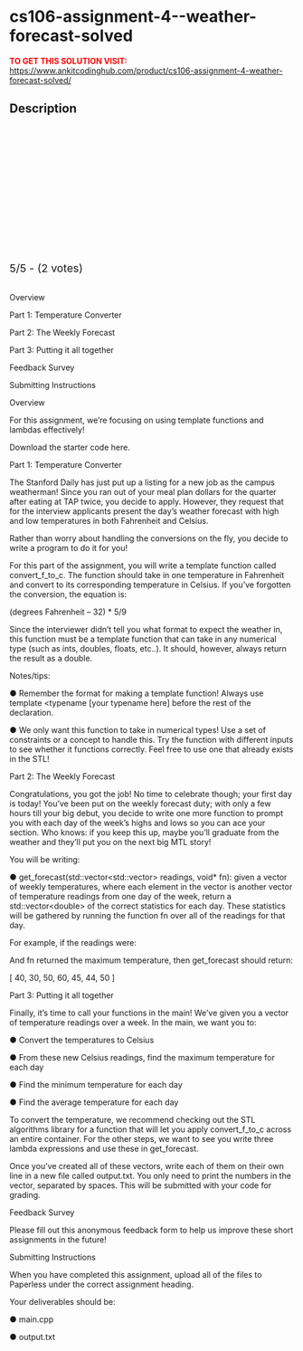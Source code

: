 # cs106-assignment-4--weather-forecast-solved



**<span style='color:red'>TO GET THIS SOLUTION VISIT:</span>** https://www.ankitcodinghub.com/product/cs106-assignment-4-weather-forecast-solved/

<h2>Description</h2>



<div class="kk-star-ratings kksr-auto kksr-align-center kksr-valign-top" data-payload="{&quot;align&quot;:&quot;center&quot;,&quot;id&quot;:&quot;128303&quot;,&quot;slug&quot;:&quot;default&quot;,&quot;valign&quot;:&quot;top&quot;,&quot;ignore&quot;:&quot;&quot;,&quot;reference&quot;:&quot;auto&quot;,&quot;class&quot;:&quot;&quot;,&quot;count&quot;:&quot;2&quot;,&quot;legendonly&quot;:&quot;&quot;,&quot;readonly&quot;:&quot;&quot;,&quot;score&quot;:&quot;5&quot;,&quot;starsonly&quot;:&quot;&quot;,&quot;best&quot;:&quot;5&quot;,&quot;gap&quot;:&quot;4&quot;,&quot;greet&quot;:&quot;Rate this product&quot;,&quot;legend&quot;:&quot;5\/5 - (2 votes)&quot;,&quot;size&quot;:&quot;24&quot;,&quot;title&quot;:&quot;CS106  Assignment 4- Weather Forecast Solved&quot;,&quot;width&quot;:&quot;138&quot;,&quot;_legend&quot;:&quot;{score}\/{best} - ({count} {votes})&quot;,&quot;font_factor&quot;:&quot;1.25&quot;}">
            
<div class="kksr-stars">
    
<div class="kksr-stars-inactive">
            <div class="kksr-star" data-star="1" style="padding-right: 4px">
            

<div class="kksr-icon" style="width: 24px; height: 24px;"></div>
        </div>
            <div class="kksr-star" data-star="2" style="padding-right: 4px">
            

<div class="kksr-icon" style="width: 24px; height: 24px;"></div>
        </div>
            <div class="kksr-star" data-star="3" style="padding-right: 4px">
            

<div class="kksr-icon" style="width: 24px; height: 24px;"></div>
        </div>
            <div class="kksr-star" data-star="4" style="padding-right: 4px">
            

<div class="kksr-icon" style="width: 24px; height: 24px;"></div>
        </div>
            <div class="kksr-star" data-star="5" style="padding-right: 4px">
            

<div class="kksr-icon" style="width: 24px; height: 24px;"></div>
        </div>
    </div>
    
<div class="kksr-stars-active" style="width: 138px;">
            <div class="kksr-star" style="padding-right: 4px">
            

<div class="kksr-icon" style="width: 24px; height: 24px;"></div>
        </div>
            <div class="kksr-star" style="padding-right: 4px">
            

<div class="kksr-icon" style="width: 24px; height: 24px;"></div>
        </div>
            <div class="kksr-star" style="padding-right: 4px">
            

<div class="kksr-icon" style="width: 24px; height: 24px;"></div>
        </div>
            <div class="kksr-star" style="padding-right: 4px">
            

<div class="kksr-icon" style="width: 24px; height: 24px;"></div>
        </div>
            <div class="kksr-star" style="padding-right: 4px">
            

<div class="kksr-icon" style="width: 24px; height: 24px;"></div>
        </div>
    </div>
</div>
                

<div class="kksr-legend" style="font-size: 19.2px;">
            5/5 - (2 votes)    </div>
    </div>
&nbsp;

Overview

Part 1: Temperature Converter

Part 2: The Weekly Forecast

Part 3: Putting it all together

Feedback Survey

Submitting Instructions

Overview

For this assignment, we’re focusing on using template functions and lambdas effectively!

Download the starter code here.

Part 1: Temperature Converter

The Stanford Daily has just put up a listing for a new job as the campus weatherman! Since you ran out of your meal plan dollars for the quarter after eating at TAP twice, you decide to apply. However, they request that for the interview applicants present the day’s weather forecast with high and low temperatures in both Fahrenheit and Celsius.

Rather than worry about handling the conversions on the fly, you decide to write a program to do it for you!

For this part of the assignment, you will write a template function called convert_f_to_c. The function should take in one temperature in Fahrenheit and convert to its corresponding temperature in Celsius. If you’ve forgotten the conversion, the equation is:

(degrees Fahrenheit – 32) * 5/9

Since the interviewer didn’t tell you what format to expect the weather in, this function must be a template function that can take in any numerical type (such as ints, doubles, floats, etc..). It should, however, always return the result as a double.

Notes/tips:

● Remember the format for making a template function! Always use template &lt;typename [your typename here] before the rest of the declaration.

● We only want this function to take in numerical types! Use a set of constraints or a concept to handle this. Try the function with different inputs to see whether it functions correctly. Feel free to use one that already exists in the STL!

Part 2: The Weekly Forecast

Congratulations, you got the job! No time to celebrate though; your first day is today! You’ve been put on the weekly forecast duty; with only a few hours till your big debut, you decide to write one more function to prompt you with each day of the week’s highs and lows so you can ace your section. Who knows: if you keep this up, maybe you’ll graduate from the weather and they’ll put you on the next big MTL story!

You will be writing:

● get_forecast(std::vector&lt;std::vector&gt; readings, void* fn): given a vector of weekly temperatures, where each element in the vector is another vector of temperature readings from one day of the week, return a std::vector&lt;double&gt; of the correct statistics for each day. These statistics will be gathered by running the function fn over all of the readings for that day.

For example, if the readings were:

And fn returned the maximum temperature, then get_forecast should return:

[ 40, 30, 50, 60, 45, 44, 50 ]

Part 3: Putting it all together

Finally, it’s time to call your functions in the main! We’ve given you a vector of temperature readings over a week. In the main, we want you to:

● Convert the temperatures to Celsius

● From these new Celsius readings, find the maximum temperature for each day

● Find the minimum temperature for each day

● Find the average temperature for each day

To convert the temperature, we recommend checking out the STL algorithms library for a function that will let you apply convert_f_to_c across an entire container. For the other steps, we want to see you write three lambda expressions and use these in get_forecast.

Once you’ve created all of these vectors, write each of them on their own line in a new file called output.txt. You only need to print the numbers in the vector, separated by spaces. This will be submitted with your code for grading.

Feedback Survey

Please fill out this anonymous feedback form to help us improve these short assignments in the future!

Submitting Instructions

When you have completed this assignment, upload all of the files to Paperless under the correct assignment heading.

Your deliverables should be:

● main.cpp

● output.txt
